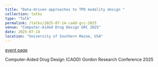```yaml
---
title: "Data-driven approaches to TPD modality design "
collection: talks
type: "Talk"
permalink: /talks/2025-07-14-cadd-grc-2025
venue: "Computer-Aided Drug Design GRC 2025"
date: 2025-07-14
location: "University of Southern Maine, USA"
---
```


[event page](https://www.grc.org/computer-aided-drug-design-conference/2025/)

Computer-Aided Drug Design (CADD) Gordon Research Conference 2025
